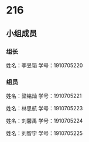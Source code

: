 # 216

## 小组成员

### 组长
姓名：李昱韬
学号：1910705220

### 组员
姓名：梁铭灿
学号：1910705221

姓名：林思航
学号：1910705223

姓名：刘馨禹
学号：1910705224

姓名：刘智宇
学号：1910705225
